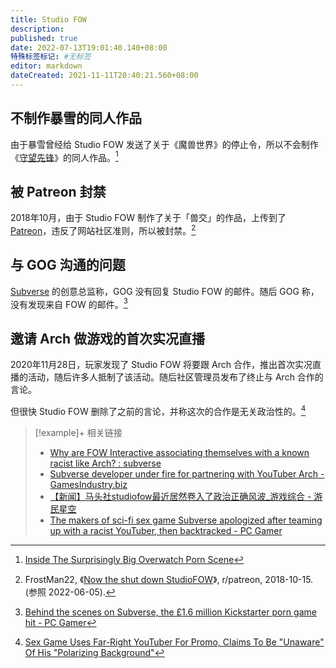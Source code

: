 ```yaml
---
title: Studio FOW
description:
published: true
date: 2022-07-13T19:01:40.140+08:00
特殊标签标记: #无标签
editor: markdown
dateCreated: 2021-11-11T20:40:21.560+08:00
---
```


## 不制作暴雪的同人作品

由于暴雪曾经给 Studio FOW 发送了关于《魔兽世界》的停止令，所以不会制作《[守望先锋][]》的同人作品。[^45]

[守望先锋]: /game/守望先锋.md

[^45]: [Inside The Surprisingly Big Overwatch Porn Scene](https://web.archive.org/web/20210720070845/https://kotaku.com/inside-the-surprisingly-big-overwatch-porn-scene-1778229605)

## 被 Patreon 封禁

2018年10月，由于 Studio FOW 制作了关于「兽交」的作品，上传到了 [Patreon](/website/Patreon.md)，违反了网站社区准则，所以被封禁。[^9o6pme]

[^9o6pme]: FrostMan22, 《[Now the shut down StudioFOW](https://web.archive.org/web/20210814115129/https://www.reddit.com/r/patreon/comments/9o6pme/now_the_shut_down_studiofow/)》, r/patreon, 2018-10-15. (参照 2022-06-05).

## 与 GOG 沟通的问题

[Subverse](/game/Subverse.md) 的创意总监称，GOG 没有回复 Studio FOW 的邮件。随后 GOG 称， 没有发现来自 FOW 的邮件。[^350]

[^350]: [Behind the scenes on Subverse, the £1.6 million Kickstarter porn game hit - PC Gamer](https://web.archive.org/web/20210121043505/https://www.pcgamer.com/we-just-wanted-to-make-dick-lasers-and-big-bouncy-anime-titties-says-creators-of-latest-kickstarter-hit/)

## 邀请 Arch 做游戏的首次实况直播

2020年11月28日，玩家发现了 Studio FOW 将要跟 Arch 合作，推出首次实况直播的活动，随后许多人抵制了该活动。随后社区管理员发布了终止与 Arch 合作的言论。

但很快 Studio FOW 删除了之前的言论，并称这次的合作是无关政治性的。[^sguf]

[^sguf]: [Sex Game Uses Far-Right YouTuber For Promo, Claims To Be "Unaware" Of His "Polarizing Background"](https://web.archive.org/web/20210127180522/https://kotaku.com/sex-game-uses-far-right-youtuber-for-promo-claims-to-b-1845780629)

> [!example]+ 相关链接
> + [Why are FOW Interactive associating themselves with a known racist like Arch? : subverse](https://old.reddit.com/r/subverse/comments/k2uji2/why_are_fow_interactive_associating_themselves/)
> + [Subverse developer under fire for partnering with YouTuber Arch - GamesIndustry.biz](https://www.gamesindustry.biz/articles/2020-12-01-subverse-developer-under-fire-for-partnering-with-youtuber-arch)
> + [【新闻】马头社studiofow最近居然卷入了政治正确风波_游戏综合 - 游民星空](https://web.archive.org/web/20211111144649/https://club.gamersky.com/activity/443436)
> + [The makers of sci-fi sex game Subverse apologized after teaming up with a racist YouTuber, then backtracked - PC Gamer](https://web.archive.org/web/20211102172125/https://www.pcgamer.com/the-makers-of-sci-fi-sex-game-subverse-apologized-after-teaming-up-with-a-racist-youtuber-then-backtracked/)
